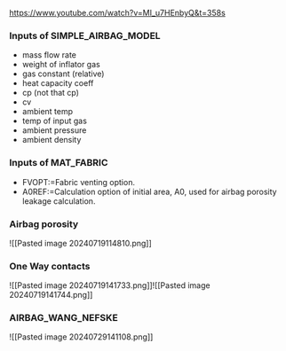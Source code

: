 https://www.youtube.com/watch?v=MI_u7HEnbyQ&t=358s
### Inputs of SIMPLE_AIRBAG_MODEL
- mass flow rate
- weight of inflator gas
- gas constant (relative)
- heat capacity coeff
- cp (not that cp)
- cv
- ambient temp
- temp of input gas
- ambient pressure
- ambient density
### Inputs of MAT_FABRIC
- FVOPT:=Fabric venting option. 
- A0REF:=Calculation option of initial area, A0, used for airbag porosity leakage calculation.

### Airbag porosity
![[Pasted image 20240719114810.png]]

### One Way contacts
![[Pasted image 20240719141733.png]]![[Pasted image 20240719141744.png]]
### AIRBAG_WANG_NEFSKE
![[Pasted image 20240729141108.png]]